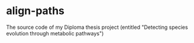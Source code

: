 align-paths
===========

The source code of my Diploma thesis project (entitled "Detecting species evolution through metabolic pathways")